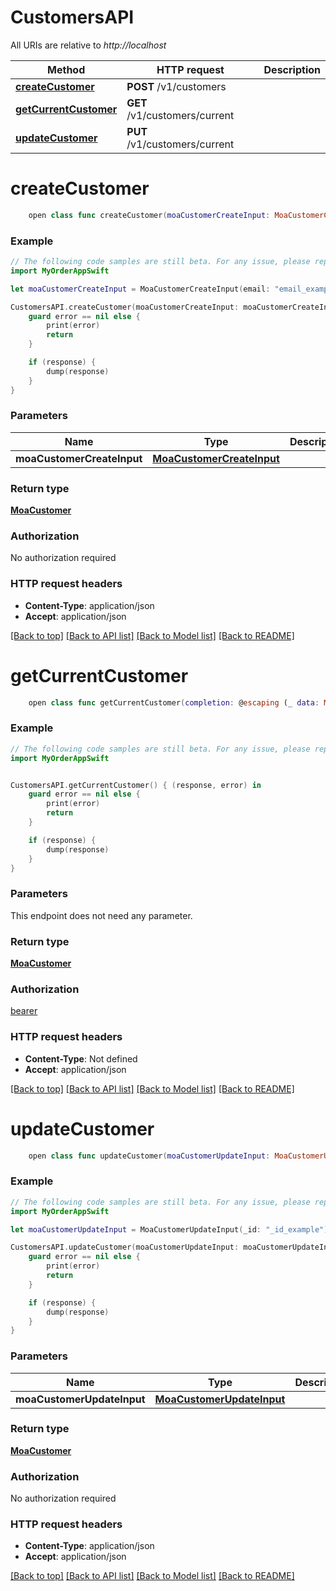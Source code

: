 # CustomersAPI

All URIs are relative to *http://localhost*

Method | HTTP request | Description
------------- | ------------- | -------------
[**createCustomer**](CustomersAPI.md#createcustomer) | **POST** /v1/customers | 
[**getCurrentCustomer**](CustomersAPI.md#getcurrentcustomer) | **GET** /v1/customers/current | 
[**updateCustomer**](CustomersAPI.md#updatecustomer) | **PUT** /v1/customers/current | 


# **createCustomer**
```swift
    open class func createCustomer(moaCustomerCreateInput: MoaCustomerCreateInput, completion: @escaping (_ data: MoaCustomer?, _ error: Error?) -> Void)
```



### Example 
```swift
// The following code samples are still beta. For any issue, please report via http://github.com/OpenAPITools/openapi-generator/issues/new
import MyOrderAppSwift

let moaCustomerCreateInput = MoaCustomerCreateInput(email: "email_example", password: "password_example", merchantId: "merchantId_example") // MoaCustomerCreateInput | 

CustomersAPI.createCustomer(moaCustomerCreateInput: moaCustomerCreateInput) { (response, error) in
    guard error == nil else {
        print(error)
        return
    }

    if (response) {
        dump(response)
    }
}
```

### Parameters

Name | Type | Description  | Notes
------------- | ------------- | ------------- | -------------
 **moaCustomerCreateInput** | [**MoaCustomerCreateInput**](MoaCustomerCreateInput.md) |  | 

### Return type

[**MoaCustomer**](MoaCustomer.md)

### Authorization

No authorization required

### HTTP request headers

 - **Content-Type**: application/json
 - **Accept**: application/json

[[Back to top]](#) [[Back to API list]](../README.md#documentation-for-api-endpoints) [[Back to Model list]](../README.md#documentation-for-models) [[Back to README]](../README.md)

# **getCurrentCustomer**
```swift
    open class func getCurrentCustomer(completion: @escaping (_ data: MoaCustomer?, _ error: Error?) -> Void)
```



### Example 
```swift
// The following code samples are still beta. For any issue, please report via http://github.com/OpenAPITools/openapi-generator/issues/new
import MyOrderAppSwift


CustomersAPI.getCurrentCustomer() { (response, error) in
    guard error == nil else {
        print(error)
        return
    }

    if (response) {
        dump(response)
    }
}
```

### Parameters
This endpoint does not need any parameter.

### Return type

[**MoaCustomer**](MoaCustomer.md)

### Authorization

[bearer](../README.md#bearer)

### HTTP request headers

 - **Content-Type**: Not defined
 - **Accept**: application/json

[[Back to top]](#) [[Back to API list]](../README.md#documentation-for-api-endpoints) [[Back to Model list]](../README.md#documentation-for-models) [[Back to README]](../README.md)

# **updateCustomer**
```swift
    open class func updateCustomer(moaCustomerUpdateInput: MoaCustomerUpdateInput, completion: @escaping (_ data: MoaCustomer?, _ error: Error?) -> Void)
```



### Example 
```swift
// The following code samples are still beta. For any issue, please report via http://github.com/OpenAPITools/openapi-generator/issues/new
import MyOrderAppSwift

let moaCustomerUpdateInput = MoaCustomerUpdateInput(_id: "_id_example") // MoaCustomerUpdateInput | 

CustomersAPI.updateCustomer(moaCustomerUpdateInput: moaCustomerUpdateInput) { (response, error) in
    guard error == nil else {
        print(error)
        return
    }

    if (response) {
        dump(response)
    }
}
```

### Parameters

Name | Type | Description  | Notes
------------- | ------------- | ------------- | -------------
 **moaCustomerUpdateInput** | [**MoaCustomerUpdateInput**](MoaCustomerUpdateInput.md) |  | 

### Return type

[**MoaCustomer**](MoaCustomer.md)

### Authorization

No authorization required

### HTTP request headers

 - **Content-Type**: application/json
 - **Accept**: application/json

[[Back to top]](#) [[Back to API list]](../README.md#documentation-for-api-endpoints) [[Back to Model list]](../README.md#documentation-for-models) [[Back to README]](../README.md)

